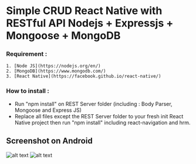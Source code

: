 # Simple CRUD React Native with RESTful API Nodejs + Expressjs + Mongoose + MongoDB


### Requirement :
    1. [Node JS](https://nodejs.org/en/)
    2. [MongoDB](https://www.mongodb.com/)
    3. [React Native](https://facebook.github.io/react-native/)
    
### How to install :

* Run "npm install" on REST Server folder (including : Body Parser, Mongoose and Express JS)
* Replace all files except the REST Server folder to your fresh init React Native project then run "npm install" including react-navigation and hrm.

## Screenshot on Android

![alt text](https://i.imgur.com/1nA2t3O.jpg)
![alt text](https://i.imgur.com/AQrGNcg.jpg)
